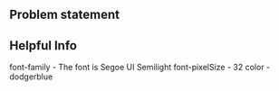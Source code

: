 
## Problem statement


## Helpful Info

font-family - The font is Segoe UI Semilight
font-pixelSize - 32
color - dodgerblue
